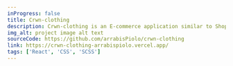 ```yaml
---
inProgress: false
title: Crwn-clothing
description: Crwn-clothing is an E-commerce application similar to Shopify using React, React Router, Context API, Firebase, more.
img_alt: project image alt text
sourceCode: https://github.com/arrabisPiolo/crwn-clothing
link: https://crwn-clothing-arrabispiolo.vercel.app/
tags: ['React', 'CSS', 'SCSS']
---
```

